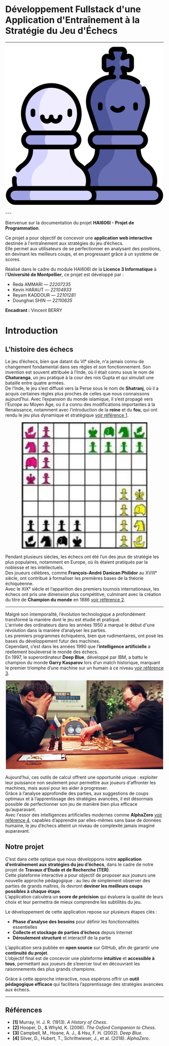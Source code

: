 # Développement Fullstack d'une Application d'Entraînement à la Stratégie du Jeu d'Échecs
<!--veuillez lire le README.MD à la racine du projet afin de déployer la documentation-->
---
<p align="center">
  <img src="figures/chess_indie.jpg" alt="image de pion" width="500"/>
</p>
---

Bienvenue sur la documentation du projet **HAI606I - Projet de Programmation**.

Ce projet a pour objectif de concevoir une **application web interactive** destinée à l'entraînement aux stratégies du jeu d’échecs.  
Elle permet aux utilisateurs de se perfectionner en analysant des positions, en devinant les meilleurs coups, et en progressant grâce à un système de scores.

Réalisé dans le cadre du module HAI606I de la **Licence 3 Informatique** à l'**Université de Montpellier**, ce projet est développé par :

- Reda AMMARI — *22207235*
- Kevin HARAUT — *22104933*
- Reyam KADDOUR — *22101281*
- Dounghwi SHIN — *22110635*

**Encadrant :** Vincent BERRY



# Introduction

## L'histoire des échecs

Le jeu d’échecs, bien que datant du VIᵉ siècle, n'a jamais connu de changement fondamental dans ses règles et son fonctionnement. Son invention est souvent attribuée à l’Inde, où il était connu sous le nom de **Chaturanga**, un jeu pratiqué à la cour des rois Gupta et qui simulait une bataille entre quatre armées.  
De l’Inde, le jeu s’est diffusé vers la Perse sous le nom de **Shatranj**, où il a acquis certaines règles plus proches de celles que nous connaissons aujourd’hui. Avec l’expansion du monde islamique, il s’est propagé vers l’Europe au Moyen Âge, où il a connu des modifications importantes à la Renaissance, notamment avec l’introduction de la **reine** et du **fou**, qui ont rendu le jeu plus dynamique et stratégique [voir référence 1](#ref1).

<p align="center">
  <img src="figures/Chaturanga.jpeg" alt="Le Chaturanga, la base du jeu d'échecs moderne" width="400"/>
</p>

Pendant plusieurs siècles, les échecs ont été l’un des jeux de stratégie les plus populaires, notamment en Europe, où ils étaient pratiqués par la noblesse et les intellectuels.  
Des joueurs célèbres, comme **François-André Danican Philidor** au XVIIIᵉ siècle, ont contribué à formaliser les premières bases de la théorie échiquéenne.  
Avec le XIXᵉ siècle et l’apparition des premiers tournois internationaux, les échecs ont pris une dimension plus compétitive, culminant avec la création du titre de **Champion du monde** en 1886 [voir référence 2](#ref2).

---

Malgré son intemporalité, l’évolution technologique a profondément transformé la manière dont le jeu est étudié et pratiqué.  
L'arrivée des ordinateurs dans les années 1950 a marqué le début d'une révolution dans la manière d’analyser les parties.  
Les premiers programmes échiquéens, bien que rudimentaires, ont posé les bases du développement futur des machines.  
Cependant, c’est dans les années 1990 que l’**intelligence artificielle** a réellement bouleversé le monde des échecs.  
En 1997, le superordinateur **Deep Blue**, développé par IBM, a battu le champion du monde **Garry Kasparov** lors d’un match historique, marquant le premier triomphe d’une machine sur un humain à ce niveau [voir référence 3](#ref3).

<p align="center">
  <img src="figures/deep_blue.jpg" alt="Garry Kasparov contre Deep Blue en 1997" width="500"/>
</p>

Aujourd’hui, ces outils de calcul offrent une opportunité unique : exploiter leur puissance non seulement pour permettre aux joueurs d'affronter les machines, mais aussi pour les aider à progresser.  
Grâce à l’analyse approfondie des parties, aux suggestions de coups optimaux et à l’apprentissage des stratégies avancées, il est désormais possible de perfectionner son jeu de manière bien plus efficace qu’auparavant.  
Avec l'essor des intelligences artificielles modernes comme **AlphaZero** [voir référence 4](#ref4), capables d’apprendre par elles-mêmes sans base de données humaine, le jeu d’échecs atteint un niveau de complexité jamais imaginé auparavant.

## Notre projet

C’est dans cette optique que nous développons notre **application d’entraînement aux stratégies du jeu d’échecs**, dans le cadre de notre projet de **Travaux d’Étude et de Recherche (TER)**.  
Cette plateforme interactive a pour objectif de proposer aux joueurs une nouvelle approche pédagogique : au lieu de simplement observer des parties de grands maîtres, ils devront **deviner les meilleurs coups possibles à chaque étape**.  
L’application calculera un **score de précision** qui évaluera la qualité de leurs choix et leur permettra de mieux comprendre les subtilités du jeu.


Le développement de cette application repose sur plusieurs étapes clés :
- **Phase d’analyse des besoins** pour définir les fonctionnalités essentielles
- **Collecte et stockage de parties d’échecs** depuis Internet
- **Déroulement structuré** et interactif de la partie


L’application sera publiée en **open source** sur GitHub, afin de garantir une **continuité du projet**.  
L’objectif final est de concevoir une plateforme **intuitive** et **accessible à tous**, permettant aux joueurs de s’exercer tout en découvrant les raisonnements des plus grands champions.

Grâce à cette approche interactive, nous espérons offrir un **outil pédagogique efficace** qui facilitera l’apprentissage des stratégies avancées aux échecs.

---

## Références

- <a id="ref1"></a> **[1]** Murray, H. J. R. (1913). *A History of Chess*.
- <a id="ref2"></a> **[2]** Hooper, D., & Whyld, K. (2006). *The Oxford Companion to Chess*.
- <a id="ref3"></a> **[3]** Campbell, M., Hoane, A. J., & Hsu, F. H. (2002). *Deep Blue*.
- <a id="ref4"></a> **[4]** Silver, D., Hubert, T., Schrittwieser, J., et al. (2018). *AlphaZero*.
